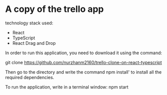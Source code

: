 # A copy of the trello app

technology stack used:
* React
* TypeScript
* React Drag and Drop

In order to run this application, you need to download it using the command:

git clone https://github.com/nurzhanm2160/trello-clone-on-react-typescript

Then go to the directory and write the command npm install' to install all the required dependencies.

To run the application, write in a terminal window: npm start
